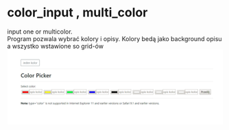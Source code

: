 # color_input , multi_color
input one or multicolor.<br />
Program pozwala wybrać kolory i opisy.
Kolory bedą jako background opisu a wszystko wstawione so grid-ów
<img src="img/scr1.png">
